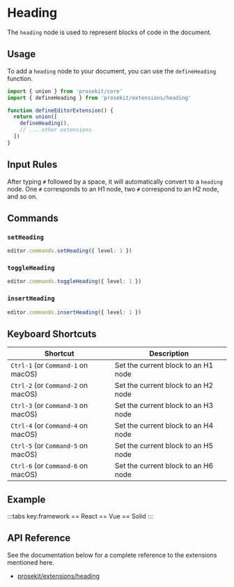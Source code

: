 # Heading

The `heading` node is used to represent blocks of code in the document.

## Usage

To add a `heading` node to your document, you can use the `defineHeading` function.

```ts
import { union } from 'prosekit/core'
import { defineHeading } from 'prosekit/extensions/heading'

function defineEditorExtension() {
  return union([
    defineHeading(),
    // ... other extensions
  ])
}
```

## Input Rules

After typing `#` followed by a space, it will automatically convert to a `heading` node. One `#` corresponds to an H1 node, two `#` correspond to an H2 node, and so on.

## Commands

### `setHeading`

```ts
editor.commands.setHeading({ level: 1 })
```

### `toggleHeading`

```ts
editor.commands.toggleHeading({ level: 1 })
```

### `insertHeading`

```ts
editor.commands.insertHeading({ level: 1 })
```

## Keyboard Shortcuts

| Shortcut                           | Description                         |
| ---------------------------------- | ----------------------------------- |
| `Ctrl-1` (or `Command-1` on macOS) | Set the current block to an H1 node |
| `Ctrl-2` (or `Command-2` on macOS) | Set the current block to an H2 node |
| `Ctrl-3` (or `Command-3` on macOS) | Set the current block to an H3 node |
| `Ctrl-4` (or `Command-4` on macOS) | Set the current block to an H4 node |
| `Ctrl-5` (or `Command-5` on macOS) | Set the current block to an H5 node |
| `Ctrl-6` (or `Command-6` on macOS) | Set the current block to an H6 node |

## Example

<script setup>
import { ExamplePlaygroundLazy } from '../../components/example-playground-lazy'
</script>

:::tabs key:framework
== React
<ExamplePlaygroundLazy example="react-heading" />
== Vue
<ExamplePlaygroundLazy example="vue-heading" />
== Solid
<ExamplePlaygroundLazy example="solid-heading" />
:::

## API Reference

See the documentation below for a complete reference to the extensions mentioned here.

- [prosekit/extensions/heading](/references/extensions/heading)
